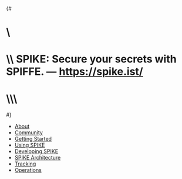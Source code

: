 {#
# \\
# \\\\ SPIKE: Secure your secrets with SPIFFE. — https://spike.ist/
# \\\\\\
#}

* [About](@/about/_index.md)
* [Community](@/community/_index.md)
* [Getting Started](@/getting-started/_index.md)
* [Using SPIKE](@/usage/_index.md)
* [Developing SPIKE](@/development/_index.md)
* [SPIKE Architecture](@/architecture/_index.md)
* [Tracking](@/tracking/_index.md)
* [Operations](@/operations/_index.md)

